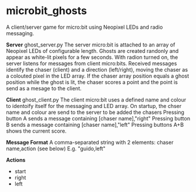 # microbit_ghosts
A client/server game for micro:bit using Neopixel LEDs and radio messaging.

**Server**
ghost_server.py
The server micro:bit is attached to an array of Neopixel LEDs of configurable length. 
Ghosts are created randonly and appear as white-lit pixels for a few seconds. 
With radion turned on, the server listens for messages from client micro:bits.
Received messages identify the chaser (client) and a direction (left/right), moving the chaser as a colouted pixel in the LED array. 
If the chaser array position equals a ghost position while the ghost is lit, the chaser scores a point and the point is send as a mesage to the client.

**Client**
ghost_client.py
The client micro:bit uses a defined name and colour to identoify itself for the messaging and LED array.
On startup, the chser name and colour are send to the server to be added the chasers
Pressing button A sends a message containing [chaser name],"right"
Pressing button B sends a message containing [chaser name],"left"
Pressing buttons A+B shows the current score.

**Message Format**
A comma-separated string with 2 elements:
 chaser name,action (see below)
E.g. "guido,left"

**Actions**
 - start
 - right
 - left

